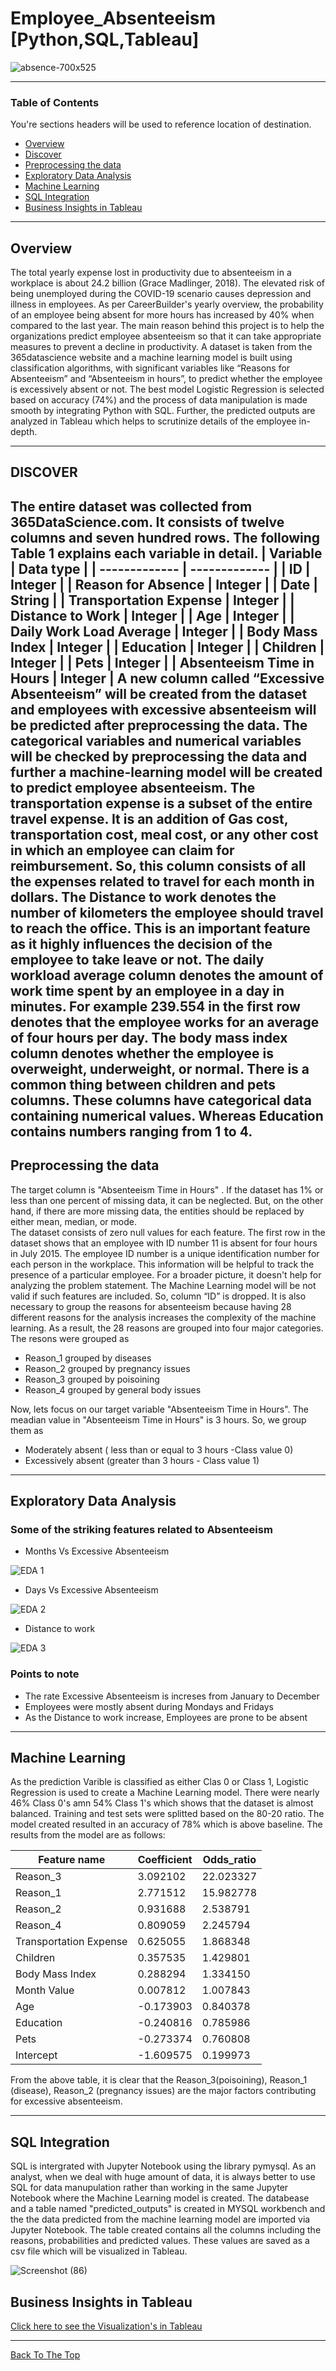 # Employee_Absenteeism [Python,SQL,Tableau]


![absence-700x525](https://user-images.githubusercontent.com/68263684/107470144-27786e80-6b28-11eb-840f-ff9b9c0ea44a.jpg)



---

### Table of Contents
You're sections headers will be used to reference location of destination.

- [Overview](#Overview)
- [Discover](#Discover)
- [Preprocessing the data](#Preprocessing-the-data)
- [Exploratory Data Analysis](#Exploratory-Data-Analysis)
- [Machine Learning](#Machine-Learning)
- [SQL Integration](#SQL-Integration)
- [Business Insights in Tableau](#Business-Insights-in-Tableau)

---

## Overview

The total yearly expense lost in productivity due to absenteeism in a workplace is about 24.2 billion (Grace Madlinger, 2018). The elevated risk of being unemployed during the COVID-19 scenario causes depression and illness in employees. As per CareerBuilder's yearly overview, the probability of an employee being absent for more hours has increased by 40% when compared to the last year. The main reason behind this project is to help the organizations predict employee absenteeism so that it can take appropriate measures to prevent a decline in productivity. A dataset is taken from the 365datascience website and a machine learning model is built using classification algorithms, with significant variables like “Reasons for Absenteeism” and “Absenteeism in hours”, to predict whether the employee is excessively absent or not. The best model Logistic Regression is selected based on accuracy (74%) and the process of data manipulation is made smooth by integrating Python with SQL. Further, the predicted outputs are analyzed in Tableau which helps to scrutinize details of the employee in-depth.

---
## DISCOVER
The entire dataset was collected from 365DataScience.com. It consists of twelve columns and seven hundred rows. The following Table 1 explains each variable in detail. 
| Variable  | Data type |
| ------------- | ------------- |
| ID  | Integer  |
| Reason for Absence  | Integer  |
| Date	  | String  |
| Transportation Expense  | Integer  |
| Distance to Work  | Integer |
| Age  | Integer  |
| Daily Work Load Average  | Integer  |
| Body Mass Index | Integer  |
| Education  | Integer  |
| Children  | Integer  |
| Pets  | Integer  |
| Absenteeism Time in Hours  | Integer  |
A new column called “Excessive Absenteeism” will be created from the dataset and employees with excessive absenteeism will be predicted after preprocessing the data. The categorical variables and numerical variables will be checked by preprocessing the data and further a machine-learning model will be created to predict employee absenteeism. 
The transportation expense is a subset of the entire travel expense. It is an addition of Gas cost, transportation cost, meal cost, or any other cost in which an employee can claim for reimbursement. So, this column consists of all the expenses related to travel for each month in dollars. The Distance to work denotes the number of kilometers the employee should travel to reach the office. This is an important feature as it highly influences the decision of the employee to take leave or not. The daily workload average column denotes the amount of work time spent by an employee in a day in minutes. For example 239.554 in the first row denotes that the employee works for an average of four hours per day. The body mass index column denotes whether the employee is overweight, underweight, or normal. There is a common thing between children and pets columns. These columns have categorical data containing numerical values. Whereas Education contains numbers ranging from 1 to 4. 
---
## Preprocessing the data

The target column is "Absenteeism Time in Hours" . If the dataset has 1% or less than one percent of missing data, it can be neglected. But, on the other hand, if there are more missing data, the entities should be replaced by either mean, median, or mode.  
The dataset consists of zero null values for each feature. The first row in the dataset shows that an employee with ID number 11 is absent for four hours in July 2015. The employee ID number is a unique identification number for each person in the workplace. This information will be helpful to track the presence of a particular employee. For a broader picture, it doesn't help for analyzing the problem statement. The Machine Learning model will be not valid if such features are included. So, column “ID” is dropped. 
It is also necessary to group the reasons for absenteeism because having 28 different reasons for the analysis increases the complexity of the machine learning. As a result, the 28 reasons are grouped into four major categories. The resons were grouped as 

- Reason_1 grouped by diseases
- Reason_2 grouped by pregnancy issues
- Reason_3 grouped by poisoining
- Reason_4 grouped by general body issues

Now, lets focus on our target variable "Absenteeism Time in Hours". The meadian value in "Absenteeism Time in Hours" is 3 hours. So, we group them as 

- Moderately absent ( less than or equal to 3 hours -Class value 0)
- Excessively absent (greater than 3 hours - Class value 1)

---

## Exploratory Data Analysis
### Some of the striking features related to Absenteeism

- Months Vs Excessive Absenteeism

![EDA 1](https://user-images.githubusercontent.com/68263684/107476943-1897b900-6b34-11eb-8132-1f1520791d81.png)

- Days Vs Excessive Absenteeism

![EDA 2](https://user-images.githubusercontent.com/68263684/107477034-4a108480-6b34-11eb-9b3f-6f741d64733d.png)

- Distance to work

![EDA 3](https://user-images.githubusercontent.com/68263684/107477083-63193580-6b34-11eb-9861-94f452bc2a38.png)



### Points to note

- The rate Excessive Absenteeism is increses from January to December
- Employees were mostly absent during Mondays and Fridays
- As the Distance to work increase, Employees are prone to be absent

---

## Machine Learning

As the prediction Varible is classified as either Clas 0 or Class 1, Logistic Regression is used to create a Machine Learning model. There were nearly 46% Class 0's amn 54% Class 1's which shows that the dataset is almost balanced. Training and test sets were splitted based on the 80-20 ratio. The model created resulted in an accuracy of 78% which is above baseline. The results from the model are as follows:


| Feature name | 	Coefficient	| Odds_ratio | 
| ------------- | ------------- |------------- |
| Reason_3 | 	3.092102 | 	22.023327 | 
| 	Reason_1 | 	2.771512 | 	15.982778 | 
| Reason_2 | 	0.931688 | 	2.538791 | 
| 	Reason_4 | 	0.809059 | 	2.245794
| 	Transportation Expense | 	0.625055 | 	1.868348
| 	Children | 	0.357535 | 	1.429801
| 	Body Mass Index | 	0.288294 | 	1.334150
| 	Month Value | 	0.007812 | 	1.007843
| 	Age | 	-0.173903 | 	0.840378
| 	Education | 	-0.240816 | 	0.785986
| 	Pets | 	-0.273374 | 	0.760808
| Intercept | 	-1.609575 | 	0.199973

From the above table, it is clear that the Reason_3(poisoining), Reason_1 (disease), Reason_2 (pregnancy issues) are the major factors contributing for excessive absenteeism.

---
## SQL Integration

SQL is intergrated with Jupyter Notebook using the library pymysql. As an analyst, when we deal with huge amount of data, it is always better to use SQL for data manupulation rather than working in the same Jupyter Notebook where the Machine Learning model is created. The databease and a table named "predicted_outputs" is created in MYSQL workbench and the the data predicted from the machine learning model are imported via Jupyter Notebook. The table created contains all the columns including the reasons, probabilities and predicted values. These values are saved as a csv file which will be visualized in Tableau. 

![Screenshot (86)](https://user-images.githubusercontent.com/68263684/107481349-43394000-6b3b-11eb-8471-046611d8237b.png)



## Business Insights in Tableau

[Click here to see the Visualization's in Tableau](https://public.tableau.com/profile/mohamed.asfar.babul.hussain#!/vizhome/Portfolio2_16128568419720/ReasonsVSProbabilty)


---
[Back To The Top](#Employee_Absenteeism)

